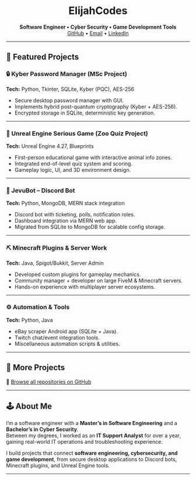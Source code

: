 <!-- Banner (optional, can be an image or just text) -->
<h1 align="center">ElijahCodes</h1>
<p align="center">
  <b>Software Engineer • Cyber Security • Game Development Tools</b><br>
  <a href="https://github.com/YOUR-GITHUB">GitHub</a> • 
  <a href="mailto:YOUR-EMAIL">Email</a> • 
  <a href="https://linkedin.com/in/YOUR-LINKEDIN">LinkedIn</a>
</p>

---

## 🚀 Featured Projects  

### 🔒 Kyber Password Manager (MSc Project)  
**Tech:** Python, Tkinter, SQLite, Kyber (PQC), AES-256  
- Secure desktop password manager with GUI.  
- Implements hybrid post-quantum cryptography (Kyber + AES-256).  
- Encrypted storage in SQLite, deterministic key generation.  

---

### 🦊 Unreal Engine Serious Game (Zoo Quiz Project)  
**Tech:** Unreal Engine 4.27, Blueprints  
- First-person educational game with interactive animal info zones.  
- Integrated end-of-level quiz system and scoring.  
- Gameplay logic, UI, and 3D environment design.  

---

### 🤖 JevuBot – Discord Bot  
**Tech:** Python, MongoDB, MERN stack integration  
- Discord bot with ticketing, polls, notification roles.  
- Dashboard integration via MERN web app.  
- Migrated from SQLite to MongoDB for scalable config storage.  

---

### ⛏️ Minecraft Plugins & Server Work  
**Tech:** Java, Spigot/Bukkit, Server Admin  
- Developed custom plugins for gameplay mechanics.  
- Community manager + developer on large FiveM & Minecraft servers.  
- Hands-on experience with multiplayer server ecosystems.  

---

### ⚙️ Automation & Tools  
**Tech:** Python, Java  
- eBay scraper Android app (SQLite + Java).  
- Twitch chat/event integration tools.  
- Miscellaneous automation scripts & utilities.  

---

## 📂 More Projects  
🔗 [Browse all repositories on GitHub](#)  

---

## 🕹 About Me  
I’m a software engineer with a **Master’s in Software Engineering** and a **Bachelor’s in Cyber Security**.  
Between my degrees, I worked as an **IT Support Analyst** for over a year, gaining real-world IT operations and troubleshooting experience.  

I build projects that connect **software engineering, cybersecurity, and game development**, from secure desktop applications to Discord bots, Minecraft plugins, and Unreal Engine tools.  

---
